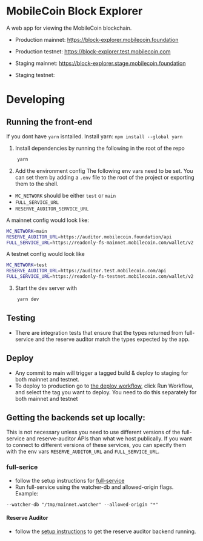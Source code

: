 # MobileCoin Block Explorer

A web app for viewing the MobileCoin blockchain.

-   Production mainnet: https://block-explorer.mobilecoin.foundation
-   Production testnet: https://block-explorer.test.mobilecoin.com

-   Staging mainnet: https://block-explorer.stage.mobilecoin.foundation
-   Staging testnet:

# Developing

## Running the front-end

If you dont have `yarn` isntalled. Install yarn: `npm install --global yarn`

1. Install dependencies by running the following in the root of the repo

```sh
    yarn
```

2. Add the environment config
   The following env vars need to be set. You can set them by adding a `.env` file to the root of the project or exporting them to the shell.

-   `MC_NETWORK` should be either `test` or `main`
-   `FULL_SERVICE_URL`
-   `RESERVE_AUDITOR_SERVICE_URL`

A mainnet config would look like:

```sh
MC_NETWORK=main
RESERVE_AUDITOR_URL=https://auditor.mobilecoin.foundation/api
FULL_SERVICE_URL=https://readonly-fs-mainnet.mobilecoin.com/wallet/v2
```

A testnet config would look like

```sh
MC_NETWORK=test
RESERVE_AUDITOR_URL=https://auditor.test.mobilecoin.com/api
FULL_SERVICE_URL=https://readonly-fs-testnet.mobilecoin.com/wallet/v2
```

3. Start the dev server with

```sh
    yarn dev
```

## Testing

-   There are integration tests that ensure that the types returned from full-service and the reserve auditor match the types expected by the app.

## Deploy

-   Any commit to main will trigger a tagged build & deploy to staging for both mainnet and testnet.
-   To deploy to production go to [the deploy workflow](https://github.com/mobilecoinofficial/block-explorer/actions/workflows/dispatch-deploy.yaml), click Run Workflow, and select the tag you want to deploy. You need to do this separately for both mainnet and testnet

## Getting the backends set up locally:

This is not necessary unless you need to use different versions of the full-service and reserve-auditor APIs than what we host publically. If you want to connect to different versions of these services, you can specify them with the env vars `RESERVE_AUDITOR_URL` and `FULL_SERVICE_URL`.

### full-serice

-   follow the setup instructions for [full-service](https://github.com/mobilecoinofficial/full-service#usage-and-documentation)
-   Run full-service using the watcher-db and allowed-origin flags. Example:

```
--watcher-db "/tmp/mainnet.watcher" --allowed-origin "*"
```

#### Reserve Auditor

-   follow the [setup instructions](https://github.com/mobilecoinofficial/reserve-auditor/blob/main/BUILD.md) to get the reserve auditor backend running.
